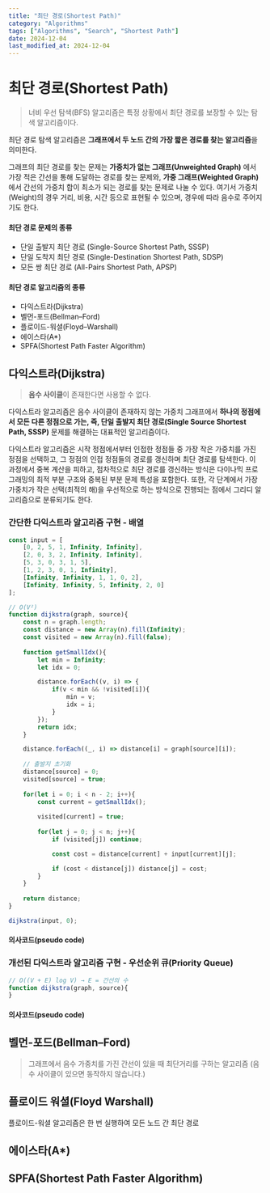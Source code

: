 ```yaml
---
title: "최단 경로(Shortest Path)"
category: "Algorithms"
tags: ["Algorithms", "Search", "Shortest Path"]
date: 2024-12-04
last_modified_at: 2024-12-04
---
```


# 최단 경로(Shortest Path)
> 너비 우선 탐색(BFS) 알고리즘은 특정 상황에서 최단 경로를 보장할 수 있는 탐색 알고리즘이다. 

최단 경로 탐색 알고리즘은 **그래프에서 두 노드 간의 가장 짧은 경로를 찾는 알고리즘**을 의미한다. 

그래프의 최단 경로를 찾는 문제는 **가중치가 없는 그래프(Unweighted Graph)** 에서 가장 적은 간선을 통해 도달하는 경로를 찾는 문제와, **가중 그래프(Weighted Graph)** 에서 간선의 가중치 합이 최소가 되는 경로를 찾는 문제로 나눌 수 있다. 여기서 가중치(Weight)의 경우 거리, 비용, 시간 등으로 표현될 수 있으며, 경우에 따라 음수로 주어지기도 한다.

#### 최단 경로 문제의 종류 
- 단일 출발지 최단 경로 (Single-Source Shortest Path, SSSP)
- 단일 도착지 최단 경로 (Single-Destination Shortest Path, SDSP)
- 모든 쌍 최단 경로 (All-Pairs Shortest Path, APSP)

#### 최단 경로 알고리즘의 종류

- 다익스트라(Dijkstra) 
- 벨먼-포드(Bellman–Ford)
- 플로이드-워셜(Floyd–Warshall)
- 에이스타(A*)	
- SPFA(Shortest Path Faster Algorithm)

## 다익스트라(Dijkstra) 
> **음수 사이클**이 존재한다면 사용할 수 없다.

다익스트라 알고리즘은 음수 사이클이 존재하지 않는 가중치 그래프에서 **하나의 정점에서 모든 다른 정점으로 가는, 즉, 단일 출발지 최단 경로(Single Source Shortest Path, SSSP)** 문제를 해결하는 대표적인 알고리즘이다.

다익스트라 알고리즘은 시작 정점에서부터 인접한 정점들 중 가장 작은 가중치를 가진 정점을 선택하고, 그 정점의 인접 정점들의 경로를 갱신하며 최단 경로를 탐색한다. 이 과정에서 중복 계산을 피하고, 점차적으로 최단 경로를 갱신하는 방식은 다이나믹 프로그래밍의 최적 부분 구조와 중복된 부분 문제 특성을 포함한다. 또한, 각 단계에서 가장 가중치가 작은 선택(최적의 해)을 우선적으로 하는 방식으로 진행되는 점에서 그리디 알고리즘으로 분류되기도 한다.

### 간단한 다익스트라 알고리즘 구현 - 배열

```js
const input = [
    [0, 2, 5, 1, Infinity, Infinity], 
    [2, 0, 3, 2, Infinity, Infinity], 
    [5, 3, 0, 3, 1, 5], 
    [1, 2, 3, 0, 1, Infinity], 
    [Infinity, Infinity, 1, 1, 0, 2], 
    [Infinity, Infinity, 5, Infinity, 2, 0]
];

// O(V²)
function dijkstra(graph, source){   
    const n = graph.length; 
    const distance = new Array(n).fill(Infinity);
    const visited = new Array(n).fill(false);
        
    function getSmallIdx(){
        let min = Infinity;
        let idx = 0;

        distance.forEach((v, i) => {
            if(v < min && !visited[i]){
                min = v;
                idx = i;
            }
        });
        return idx;
    }

    distance.forEach((_, i) => distance[i] = graph[source][i]);
    
    // 출발지 초기화
    distance[source] = 0;    
    visited[source] = true;
    
    for(let i = 0; i < n - 2; i++){
        const current = getSmallIdx();
        
        visited[current] = true;
        
        for(let j = 0; j < n; j++){
            if (visited[j]) continue;

            const cost = distance[current] + input[current][j];

            if (cost < distance[j]) distance[j] = cost;
        }
    }
    
    return distance;
}

dijkstra(input, 0);
```

#### 의사코드(pseudo code)

### 개선된 다익스트라 알고리즘 구현 - 우선순위 큐(Priority Queue)

```js
// O((V + E) log V) → E = 간선의 수
function dijkstra(graph, source){   
}
```

#### 의사코드(pseudo code)

## 벨먼-포드(Bellman–Ford)
> 그래프에서 음수 가중치를 가진 간선이 있을 때 최단거리를 구하는 알고리즘 (음수 사이클이 있으면 동작하지 않습니다.)

## 플로이드 워셜(Floyd Warshall)

플로이드-워셜 알고리즘은 한 번 실행하여 모든 노드 간 최단 경로

## 에이스타(A*)	

## SPFA(Shortest Path Faster Algorithm)